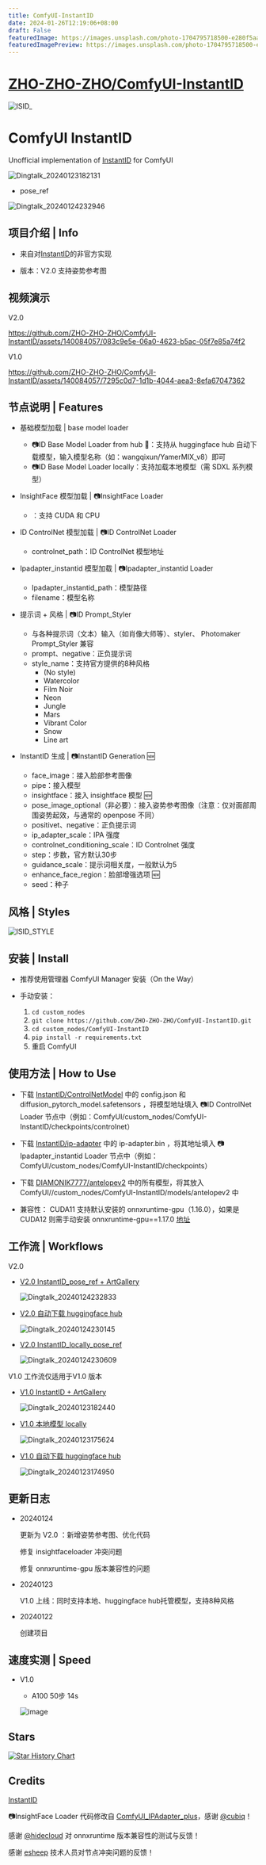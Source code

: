 ```yaml
---
title: ComfyUI-InstantID
date: 2024-01-26T12:19:06+08:00
draft: False
featuredImage: https://images.unsplash.com/photo-1704795718500-e280f5aaac2b?ixid=M3w0NjAwMjJ8MHwxfHJhbmRvbXx8fHx8fHx8fDE3MDYyNDI1Njd8&ixlib=rb-4.0.3
featuredImagePreview: https://images.unsplash.com/photo-1704795718500-e280f5aaac2b?ixid=M3w0NjAwMjJ8MHwxfHJhbmRvbXx8fHx8fHx8fDE3MDYyNDI1Njd8&ixlib=rb-4.0.3
---
```


# [ZHO-ZHO-ZHO/ComfyUI-InstantID](https://github.com/ZHO-ZHO-ZHO/ComfyUI-InstantID)


![ISID_](https://github.com/ZHO-ZHO-ZHO/ComfyUI-InstantID/assets/140084057/01393483-3145-4691-9daa-7ce9035c9bd0)


# ComfyUI InstantID

Unofficial implementation of [InstantID](https://github.com/InstantID/InstantID) for ComfyUI

![Dingtalk_20240123182131](https://github.com/ZHO-ZHO-ZHO/ComfyUI-InstantID/assets/140084057/7a99b32c-b4a2-4c46-acb0-f796fc46f9ee)

+ pose_ref

![Dingtalk_20240124232946](https://github.com/ZHO-ZHO-ZHO/ComfyUI-InstantID/assets/140084057/caa60456-f2d8-4315-864b-659a9e7cea89)


## 项目介绍 | Info

- 来自对[InstantID](https://github.com/InstantID/InstantID)的非官方实现
  
- 版本：V2.0 支持姿势参考图

<!---
  同时支持本地、huggingface hub模型，支持通用styler（也与 PhotoMaker Styler 通用）
--->

## 视频演示

V2.0


https://github.com/ZHO-ZHO-ZHO/ComfyUI-InstantID/assets/140084057/083c9e5e-06a0-4623-b5ac-05f7e85a74f2


V1.0

https://github.com/ZHO-ZHO-ZHO/ComfyUI-InstantID/assets/140084057/7295c0d7-1d1b-4044-aea3-8efa67047362



## 节点说明 | Features

- 基础模型加载 | base model loader
    - 📷ID Base Model Loader from hub 🤗：支持从 huggingface hub 自动下载模型，输入模型名称（如：wangqixun/YamerMIX_v8）即可
    - 📷ID Base Model Loader locally：支持加载本地模型（需 SDXL 系列模型）

- InsightFace 模型加载 | 📷InsightFace Loader
    - ：支持 CUDA 和 CPU

- ID ControlNet 模型加载 | 📷ID ControlNet Loader
    - controlnet_path：ID ControlNet 模型地址

- Ipadapter_instantid 模型加载 | 📷Ipadapter_instantid Loader
    - Ipadapter_instantid_path：模型路径
    - filename：模型名称

 - 提示词 + 风格 | 📷ID Prompt_Styler
    - 与各种提示词（文本）输入（如肖像大师等）、styler、 Photomaker Prompt_Styler 兼容
    - prompt、negative：正负提示词
    - style_name：支持官方提供的8种风格
        - (No style)
        - Watercolor
        - Film Noir
        - Neon
        - Jungle
        - Mars
        - Vibrant Color
        - Snow
        - Line art

- InstantID 生成 | 📷InstantID Generation 🆕
    - face_image：接入脸部参考图像
    - pipe：接入模型
    - insightface：接入 insightface 模型 🆕
    - pose_image_optional（非必要）：接入姿势参考图像（注意：仅对面部周围姿势起效，与通常的 openpose 不同）
    - positivet、negative：正负提示词
    - ip_adapter_scale：IPA 强度
    - controlnet_conditioning_scale：ID Controlnet 强度
    - step：步数，官方默认30步
    - guidance_scale：提示词相关度，一般默认为5
    - enhance_face_region：脸部增强选项 🆕
    - seed：种子


## 风格 | Styles

![ISID_STYLE](https://github.com/ZHO-ZHO-ZHO/ComfyUI-InstantID/assets/140084057/142bda7a-798b-46b3-aa69-1b88701c8311)



## 安装 | Install


- 推荐使用管理器 ComfyUI Manager 安装（On the Way）


- 手动安装：
    1. `cd custom_nodes`
    2. `git clone https://github.com/ZHO-ZHO-ZHO/ComfyUI-InstantID.git`
    3. `cd custom_nodes/ComfyUI-InstantID`
    4. `pip install -r requirements.txt`
    5. 重启 ComfyUI


## 使用方法 | How to Use

- 下载 [InstantID/ControlNetModel](https://huggingface.co/InstantX/InstantID/tree/main/ControlNetModel) 中的 config.json 和 diffusion_pytorch_model.safetensors ，将模型地址填入 📷ID ControlNet Loader 节点中（例如：ComfyUI/custom_nodes/ComfyUI-InstantID/checkpoints/controlnet）

- 下载 [InstantID/ip-adapter](https://huggingface.co/InstantX/InstantID/tree/main) 中的 ip-adapter.bin ，将其地址填入 📷Ipadapter_instantid Loader 节点中（例如：ComfyUI/custom_nodes/ComfyUI-InstantID/checkpoints）

- 下载 [DIAMONIK7777/antelopev2](https://huggingface.co/DIAMONIK7777/antelopev2/tree/main) 中的所有模型，将其放入 ComfyUI//custom_nodes/ComfyUI-InstantID/models/antelopev2 中

- 兼容性： CUDA11 支持默认安装的 onnxruntime-gpu（1.16.0），如果是 CUDA12 则需手动安装 onnxruntime-gpu==1.17.0 [地址](https://dev.azure.com/onnxruntime/onnxruntime/_artifacts/feed/onnxruntime-cuda-12/PyPI/onnxruntime-gpu/overview/1.17.0)

  
## 工作流 | Workflows

V2.0

- [V2.0 InstantID_pose_ref + ArtGallery](https://github.com/ZHO-ZHO-ZHO/ComfyUI-InstantID/blob/main/INSTANTID%20WORKFLOWS/V2.0%20InstantID_pose_ref%20%2B%20ArtGallery%20%E3%80%90Zho%E3%80%91.json)

  ![Dingtalk_20240124232833](https://github.com/ZHO-ZHO-ZHO/ComfyUI-InstantID/assets/140084057/99be9592-775d-4c33-bafc-5bd5c95a7222)


- [V2.0 自动下载 huggingface hub](https://github.com/ZHO-ZHO-ZHO/ComfyUI-InstantID/blob/main/INSTANTID%20WORKFLOWS/V2.0%20InstantID_fromhub_pose_ref%E3%80%90Zho%E3%80%91.json)

  ![Dingtalk_20240124230145](https://github.com/ZHO-ZHO-ZHO/ComfyUI-InstantID/assets/140084057/95c4a1dd-864d-4a46-8c45-a48866aef29f)


- [V2.0 InstantID_locally_pose_ref](https://github.com/ZHO-ZHO-ZHO/ComfyUI-InstantID/blob/main/INSTANTID%20WORKFLOWS/V2.0%20InstantID_locally_pose_ref%E3%80%90Zho%E3%80%91.json)

  ![Dingtalk_20240124230609](https://github.com/ZHO-ZHO-ZHO/ComfyUI-InstantID/assets/140084057/d4c22389-f853-44bd-9ea2-568b2ac7ed06)


V1.0 工作流仅适用于V1.0 版本

- [V1.0  InstantID + ArtGallery](https://github.com/ZHO-ZHO-ZHO/ComfyUI-InstantID/blob/main/INSTANTID%20WORKFLOWS/V1.0%20InstantID%20%2B%20ArtGallery%E3%80%90Zho%E3%80%91.json)


  ![Dingtalk_20240123182440](https://github.com/ZHO-ZHO-ZHO/ComfyUI-InstantID/assets/140084057/c6ee25bf-a528-4d78-9b35-f5b0d0303601)


- [V1.0 本地模型 locally](https://github.com/ZHO-ZHO-ZHO/ComfyUI-InstantID/blob/main/INSTANTID%20WORKFLOWS/V1.0%20InstantID_locally%E3%80%90Zho%E3%80%91.json)

  ![Dingtalk_20240123175624](https://github.com/ZHO-ZHO-ZHO/ComfyUI-InstantID/assets/140084057/459bfede-59e8-4d8d-941c-a950c4827c49)


- [V1.0 自动下载 huggingface hub](https://github.com/ZHO-ZHO-ZHO/ComfyUI-InstantID/blob/main/INSTANTID%20WORKFLOWS/V1.0%20InstantID_fromhub%E3%80%90Zho%E3%80%91.json)

  ![Dingtalk_20240123174950](https://github.com/ZHO-ZHO-ZHO/ComfyUI-InstantID/assets/140084057/50133961-1752-4ec8-ac0b-068d998b8534)




## 更新日志

- 20240124

  更新为 V2.0 ：新增姿势参考图、优化代码

  修复 insightfaceloader 冲突问题

  修复 onnxruntime-gpu 版本兼容性的问题

- 20240123

  V1.0 上线：同时支持本地、huggingface hub托管模型，支持8种风格

- 20240122

  创建项目


## 速度实测 | Speed

- V1.0 

    - A100 50步 14s

    ![image](https://github.com/ZHO-ZHO-ZHO/ComfyUI-InstantID/assets/140084057/dc535e67-3f56-4faf-be81-621b84bb6ee2)



## Stars 

[![Star History Chart](https://api.star-history.com/svg?repos=ZHO-ZHO-ZHO/ComfyUI-InstantID&type=Date)](https://star-history.com/#ZHO-ZHO-ZHO/ComfyUI-PhotoMaker&Date)


## Credits

[InstantID](https://github.com/InstantID/InstantID)

📷InsightFace Loader 代码修改自 [ComfyUI_IPAdapter_plus](https://github.com/cubiq/ComfyUI_IPAdapter_plus)，感谢 [@cubiq](https://github.com/cubiq)！

感谢 [@hidecloud](https://twitter.com/hidecloud) 对 onnxruntime 版本兼容性的测试与反馈！

感谢 [esheep](https://www.esheep.com/) 技术人员对节点冲突问题的反馈！
